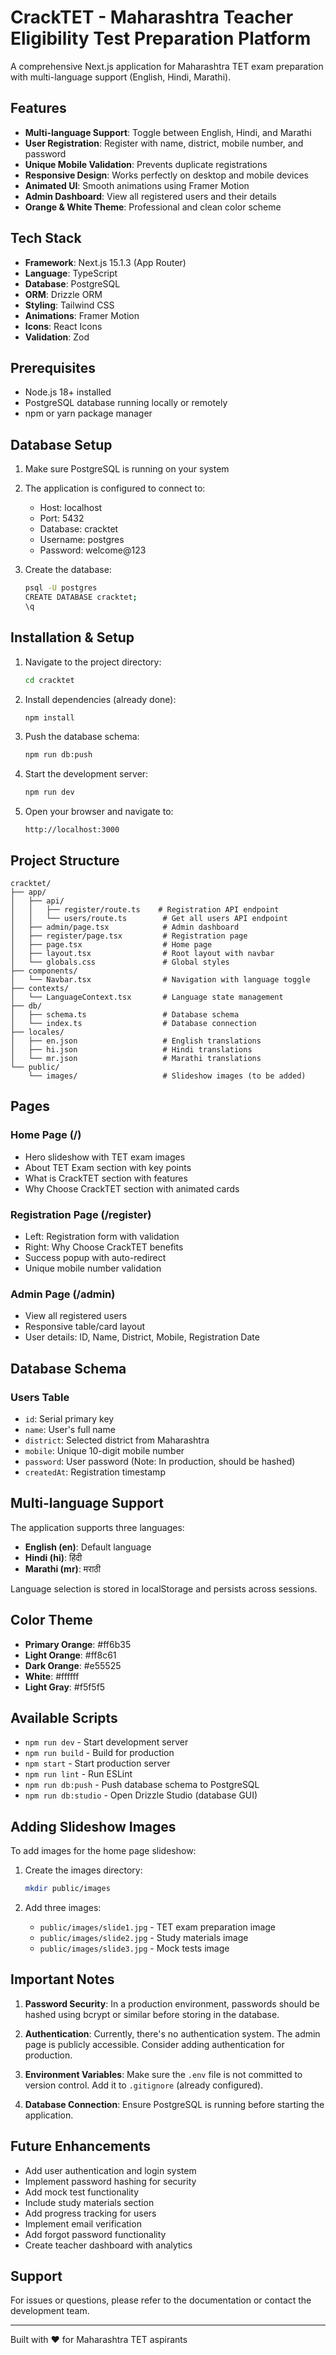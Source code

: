 # CrackTET - Maharashtra Teacher Eligibility Test Preparation Platform

A comprehensive Next.js application for Maharashtra TET exam preparation with multi-language support (English, Hindi, Marathi).

## Features

- **Multi-language Support**: Toggle between English, Hindi, and Marathi
- **User Registration**: Register with name, district, mobile number, and password
- **Unique Mobile Validation**: Prevents duplicate registrations
- **Responsive Design**: Works perfectly on desktop and mobile devices
- **Animated UI**: Smooth animations using Framer Motion
- **Admin Dashboard**: View all registered users and their details
- **Orange & White Theme**: Professional and clean color scheme

## Tech Stack

- **Framework**: Next.js 15.1.3 (App Router)
- **Language**: TypeScript
- **Database**: PostgreSQL
- **ORM**: Drizzle ORM
- **Styling**: Tailwind CSS
- **Animations**: Framer Motion
- **Icons**: React Icons
- **Validation**: Zod

## Prerequisites

- Node.js 18+ installed
- PostgreSQL database running locally or remotely
- npm or yarn package manager

## Database Setup

1. Make sure PostgreSQL is running on your system
2. The application is configured to connect to:
   - Host: localhost
   - Port: 5432
   - Database: cracktet
   - Username: postgres
   - Password: welcome@123

3. Create the database:
   ```bash
   psql -U postgres
   CREATE DATABASE cracktet;
   \q
   ```

## Installation & Setup

1. Navigate to the project directory:
   ```bash
   cd cracktet
   ```

2. Install dependencies (already done):
   ```bash
   npm install
   ```

3. Push the database schema:
   ```bash
   npm run db:push
   ```

4. Start the development server:
   ```bash
   npm run dev
   ```

5. Open your browser and navigate to:
   ```
   http://localhost:3000
   ```

## Project Structure

```
cracktet/
├── app/
│   ├── api/
│   │   ├── register/route.ts    # Registration API endpoint
│   │   └── users/route.ts        # Get all users API endpoint
│   ├── admin/page.tsx            # Admin dashboard
│   ├── register/page.tsx         # Registration page
│   ├── page.tsx                  # Home page
│   ├── layout.tsx                # Root layout with navbar
│   └── globals.css               # Global styles
├── components/
│   └── Navbar.tsx                # Navigation with language toggle
├── contexts/
│   └── LanguageContext.tsx       # Language state management
├── db/
│   ├── schema.ts                 # Database schema
│   └── index.ts                  # Database connection
├── locales/
│   ├── en.json                   # English translations
│   ├── hi.json                   # Hindi translations
│   └── mr.json                   # Marathi translations
└── public/
    └── images/                   # Slideshow images (to be added)
```

## Pages

### Home Page (/)
- Hero slideshow with TET exam images
- About TET Exam section with key points
- What is CrackTET section with features
- Why Choose CrackTET section with animated cards

### Registration Page (/register)
- Left: Registration form with validation
- Right: Why Choose CrackTET benefits
- Success popup with auto-redirect
- Unique mobile number validation

### Admin Page (/admin)
- View all registered users
- Responsive table/card layout
- User details: ID, Name, District, Mobile, Registration Date

## Database Schema

### Users Table
- `id`: Serial primary key
- `name`: User's full name
- `district`: Selected district from Maharashtra
- `mobile`: Unique 10-digit mobile number
- `password`: User password (Note: In production, should be hashed)
- `createdAt`: Registration timestamp

## Multi-language Support

The application supports three languages:
- **English (en)**: Default language
- **Hindi (hi)**: हिंदी
- **Marathi (mr)**: मराठी

Language selection is stored in localStorage and persists across sessions.

## Color Theme

- **Primary Orange**: #ff6b35
- **Light Orange**: #ff8c61
- **Dark Orange**: #e55525
- **White**: #ffffff
- **Light Gray**: #f5f5f5

## Available Scripts

- `npm run dev` - Start development server
- `npm run build` - Build for production
- `npm start` - Start production server
- `npm run lint` - Run ESLint
- `npm run db:push` - Push database schema to PostgreSQL
- `npm run db:studio` - Open Drizzle Studio (database GUI)

## Adding Slideshow Images

To add images for the home page slideshow:

1. Create the images directory:
   ```bash
   mkdir public/images
   ```

2. Add three images:
   - `public/images/slide1.jpg` - TET exam preparation image
   - `public/images/slide2.jpg` - Study materials image
   - `public/images/slide3.jpg` - Mock tests image

## Important Notes

1. **Password Security**: In a production environment, passwords should be hashed using bcrypt or similar before storing in the database.

2. **Authentication**: Currently, there's no authentication system. The admin page is publicly accessible. Consider adding authentication for production.

3. **Environment Variables**: Make sure the `.env` file is not committed to version control. Add it to `.gitignore` (already configured).

4. **Database Connection**: Ensure PostgreSQL is running before starting the application.

## Future Enhancements

- Add user authentication and login system
- Implement password hashing for security
- Add mock test functionality
- Include study materials section
- Add progress tracking for users
- Implement email verification
- Add forgot password functionality
- Create teacher dashboard with analytics

## Support

For issues or questions, please refer to the documentation or contact the development team.

---

Built with ❤️ for Maharashtra TET aspirants
